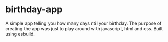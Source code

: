 # birthday-app
A simple app telling you how many days ntil your birthday.
The purpose of creating the app was just to play around with javascript, html and css.
Built using esbuild.
